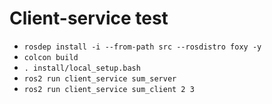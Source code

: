 # Client-service test

- `rosdep install -i --from-path src --rosdistro foxy -y`
- `colcon build`
- `. install/local_setup.bash`
- `ros2 run client_service sum_server`
- `ros2 run client_service sum_client 2 3`